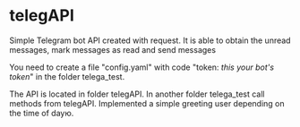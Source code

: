 # telegAPI
Simple Telegram bot API created with request. It is able to obtain the unread messages, mark messages as read and send messages

You need to create a file "config.yaml" with code "token: *this your bot's token*" in the folder telega_test.

The API is located in folder telegAPI. In another folder telega_test call methods from telegAPI. 
Implemented a simple greeting user depending on the time of dayю.
